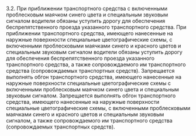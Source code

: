 3.2. При приближении транспортного средства с включенными проблесковым маячком синего цвета и специальным звуковым сигналом водители обязаны уступить дорогу для обеспечения беспрепятственного проезда указанного транспортного средства.
При приближении транспортного средства, имеющего нанесенные на наружные поверхности специальные цветографические схемы, с включенными проблесковыми маячками синего и красного цветов и специальным звуковым сигналом водители обязаны уступить дорогу для обеспечения беспрепятственного проезда указанного транспортного средства, а также сопровождаемого им транспортного средства (сопровождаемых транспортных средств).
Запрещается выполнять обгон транспортного средства, имеющего нанесенные на наружные поверхности специальные цветографические схемы с включенными проблесковым маячком синего цвета и специальным звуковым сигналом.
Запрещается выполнять обгон транспортного средства, имеющего нанесенные на наружные поверхности специальные цветографические схемы, с включенными проблесковыми маячками синего и красного цветов и специальным звуковым сигналом, а также сопровождаемого им транспортного средства (сопровождаемых транспортных средств).
